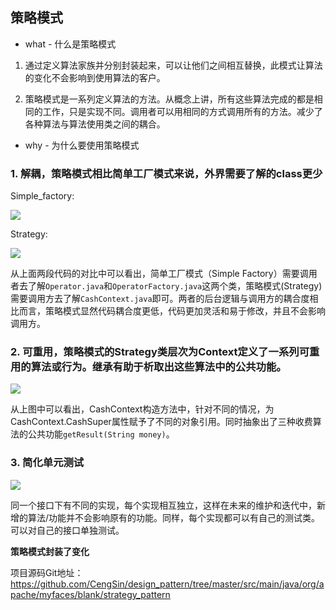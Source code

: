 ## 策略模式

- what - 什么是策略模式

1. 通过定义算法家族并分别封装起来，可以让他们之间相互替换，此模式让算法的变化不会影响到使用算法的客户。

2. 策略模式是一系列定义算法的方法。从概念上讲，所有这些算法完成的都是相同的工作，只是实现不同。调用者可以用相同的方式调用所有的方法。减少了各种算法与算法使用类之间的耦合。 

- why - 为什么要使用策略模式

### 1. 解耦，策略模式相比简单工厂模式来说，外界需要了解的class更少

Simple_factory:

[![](https://i.loli.net/2019/04/30/5cc7cb75e634e.png)](https://i.loli.net/2019/04/30/5cc7cb75e634e.png)

Strategy:

[![](https://i.loli.net/2019/04/30/5cc7cb22090e5.png)](https://i.loli.net/2019/04/30/5cc7cb22090e5.png)

从上面两段代码的对比中可以看出，简单工厂模式（Simple Factory）需要调用者去了解`Operator.java`和`OperatorFactory.java`这两个类，策略模式(Strategy)需要调用方去了解`CashContext.java`即可。两者的后台逻辑与调用方的耦合度相比而言，策略模式显然代码耦合度更低，代码更加灵活和易于修改，并且不会影响调用方。

### 2. 可重用，策略模式的Strategy类层次为Context定义了一系列可重用的算法或行为。继承有助于析取出这些算法中的公共功能。

[![](https://i.loli.net/2019/04/30/5cc7ce65ddb6e.png)](https://i.loli.net/2019/04/30/5cc7ce65ddb6e.png)

从上图中可以看出，CashContext构造方法中，针对不同的情况，为CashContext.CashSuper属性赋予了不同的对象引用。同时抽象出了三种收费算法的公共功能`getResult(String money)`。

### 3. 简化单元测试

[![](https://i.loli.net/2019/04/30/5cc7cf2d2c783.png)](https://i.loli.net/2019/04/30/5cc7cf2d2c783.png)

同一个接口下有不同的实现，每个实现相互独立，这样在未来的维护和迭代中，新增的算法/功能并不会影响原有的功能。同样，每个实现都可以有自己的测试类。可以对自己的接口单独测试。

**策略模式封装了变化**

项目源码Git地址：https://github.com/CengSin/design_pattern/tree/master/src/main/java/org/apache/myfaces/blank/strategy_pattern